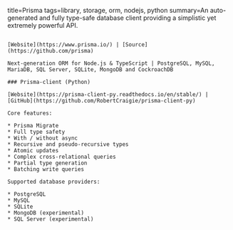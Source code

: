 title=Prisma
tags=library, storage, orm, nodejs, python
summary=An auto-generated and fully type-safe database client providing a simplistic yet extremely powerful API.
~~~~~~

[Website](https://www.prisma.io/) | [Source](https://github.com/prisma)

Next-generation ORM for Node.js & TypeScript | PostgreSQL, MySQL, MariaDB, SQL Server, SQLite, MongoDB and CockroachDB

### Prisma-client (Python)

[Website](https://prisma-client-py.readthedocs.io/en/stable/) | [GitHub](https://github.com/RobertCraigie/prisma-client-py)

Core features:

* Prisma Migrate
* Full type safety
* With / without async
* Recursive and pseudo-recursive types
* Atomic updates
* Complex cross-relational queries
* Partial type generation
* Batching write queries

Supported database providers:

* PostgreSQL
* MySQL
* SQLite
* MongoDB (experimental)
* SQL Server (experimental)

